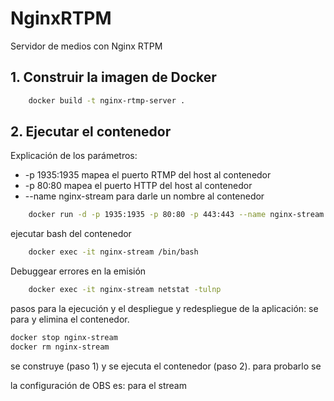 # NginxRTPM
Servidor de medios con Nginx  RTPM

## 1. Construir la imagen de Docker
``` bash
    docker build -t nginx-rtmp-server .
```
## 2. Ejecutar el contenedor
Explicación de los parámetros:
 - -p 1935:1935 mapea el puerto RTMP del host al contenedor
 - -p 80:80 mapea el puerto HTTP del host al contenedor
 - --name nginx-stream para darle un nombre al contenedor
``` bash    
    docker run -d -p 1935:1935 -p 80:80 -p 443:443 --name nginx-stream nginx-rtmp-server && docker logs -f nginx-stream
```
ejecutar bash del contenedor
``` bash
    docker exec -it nginx-stream /bin/bash   
```
Debuggear errores en la emisión
``` bash       
    docker exec -it nginx-stream netstat -tulnp
```
pasos para la ejecución y el despliegue y redespliegue de la aplicación:
se para y elimina el contenedor.
``` bash
docker stop nginx-stream
docker rm nginx-stream
``` 
se construye (paso 1) y se ejecuta el contenedor (paso 2).
para probarlo se 

la configuración de OBS es:
para el stream
